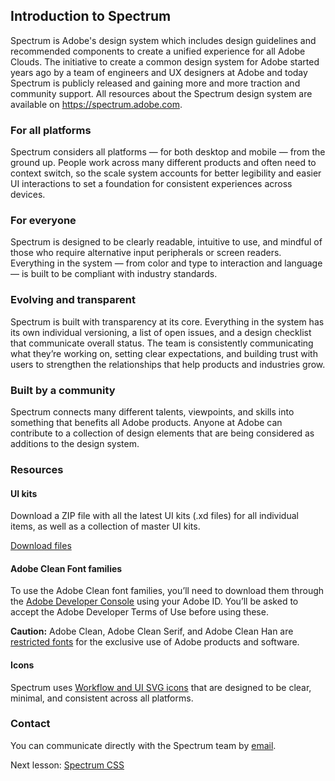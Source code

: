 ## Introduction to Spectrum

Spectrum is Adobe's design system which includes design guidelines and recommended components to create a unified experience for all Adobe Clouds. 
The initiative to create a common design system for Adobe started years ago by a team of engineers and UX designers at Adobe and 
today Spectrum is publicly released and gaining more and more traction and community support. 
All resources about the Spectrum design system are available on https://spectrum.adobe.com.

### For all platforms

Spectrum considers all platforms — for both desktop and mobile — from the ground up. 
People work across many different products and often need to context switch, so the scale system accounts for better legibility and easier UI interactions to set a foundation for consistent experiences across devices.

### For everyone

Spectrum is designed to be clearly readable, intuitive to use, and mindful of those who require alternative input peripherals or screen readers. 
Everything in the system — from color and type to interaction and language — is built to be compliant with industry standards.

### Evolving and transparent

Spectrum is built with transparency at its core. Everything in the system has its own individual versioning, a list of open issues, and a design checklist that communicate overall status. 
The team is consistently communicating what they’re working on, setting clear expectations, and building trust with users to strengthen the relationships that help products and industries grow.

### Built by a community

Spectrum connects many different talents, viewpoints, and skills into something that benefits all Adobe products. 
Anyone at Adobe can contribute to a collection of design elements that are being considered as additions to the design system.

### Resources

#### UI kits

Download a ZIP file with all the latest UI kits (.xd files) for all individual items, as well as a collection of master UI kits. 

[Download files](https://spectrum.adobe.com/static/UI-Kits/Spectrum-UI-Kits.zip)

#### Adobe Clean Font families

To use the Adobe Clean font families, you’ll need to download them through the [Adobe Developer Console](https://console.adobe.io/downloads/) using your Adobe ID. 
You’ll be asked to accept the Adobe Developer Terms of Use before using these.

**Caution:** Adobe Clean, Adobe Clean Serif, and Adobe Clean Han are [restricted fonts](https://www.adobe.com/products/type/font-licensing/restricted-fonts.html) for the exclusive use of Adobe products and software.


#### Icons

Spectrum uses [Workflow and UI SVG icons](https://spectrum.adobe.com/page/icons/) that are designed to be clear, minimal, and consistent across all platforms.

### Contact

You can communicate directly with the Spectrum team by [email](mailto:spectrum@adobe.com).   

Next lesson: [Spectrum CSS](spectrum-css.md)